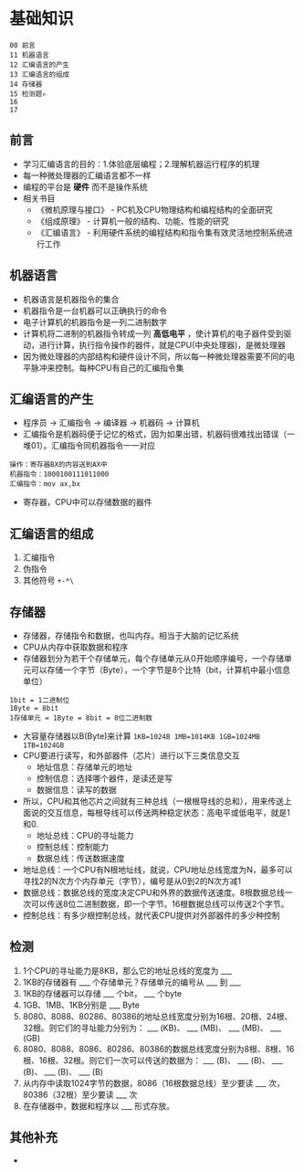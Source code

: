 # 基础知识

```
00 前言
11 机器语言
12 汇编语言的产生
13 汇编语言的组成
14 存储器
15 检测题✍️
16
17
```

## 前言
* 学习汇编语言的目的：1.体验底层编程；2.理解机器运行程序的机理
* 每一种微处理器的汇编语言都不一样
* 编程的平台是 **硬件** 而不是操作系统
* 相关书目
  * 《微机原理与接口》 - PC机及CPU物理结构和编程结构的全面研究
  * 《组成原理》 - 计算机一般的结构、功能、性能的研究
  * 《汇编语言》 - 利用硬件系统的编程结构和指令集有效灵活地控制系统进行工作

## 机器语言
* 机器语言是机器指令的集合
* 机器指令是一台机器可以正确执行的命令
* 电子计算机的机器指令是一列二进制数字
* 计算机将二进制的机器指令转成一列 **高低电平** ，使计算机的电子器件受到驱动，进行计算，执行指令操作的器件，就是CPU(中央处理器)，是微处理器
* 因为微处理器的内部结构和硬件设计不同，所以每一种微处理器需要不同的电平脉冲来控制。每种CPU有自己的汇编指令集

## 汇编语言的产生
* 程序员 -> 汇编指令 -> 编译器 -> 机器码 -> 计算机
* 汇编指令是机器码便于记忆的格式，因为如果出错，机器码很难找出错误（一堆01）。汇编指令同机器指令一一对应
```
操作：寄存器BX的内容送到AX中
机器指令：1000100111011000
汇编指令：mov ax,bx
```
* 寄存器，CPU中可以存储数据的器件

## 汇编语言的组成
1. 汇编指令
2. 伪指令
3. 其他符号 `+-*\`

## 存储器
* 存储器，存储指令和数据，也叫内存。相当于大脑的记忆系统
* CPU从内存中获取数据和程序
* 存储器划分为若干个存储单元，每个存储单元从0开始顺序编号，一个存储单元可以存储一个字节（Byte），一个字节是8个比特（bit，计算机中最小信息单位）
```
1bit = 1二进制位
1Byte = 8bit
1存储单元 = 1Byte = 8bit = 8位二进制数
```
* 大容量存储器以B(Byte)来计算
`1KB=1024B 1MB=1014KB 1GB=1024MB 1TB=1024GB`
* CPU要进行读写，和外部器件（芯片）进行以下三类信息交互
  * 地址信息：存储单元的地址
  * 控制信息：选择哪个器件，是读还是写
  * 数据信息：读写的数据
* 所以，CPU和其他芯片之间就有三种总线（一根根导线的总和），用来传送上面说的交互信息，每根导线可以传送两种稳定状态：高电平或低电平，就是1和0.
  * 地址总线：CPU的寻址能力
  * 控制总线：控制能力
  * 数据总线：传送数据速度
* 地址总线：一个CPU有N根地址线，就说，CPU地址总线宽度为N，最多可以寻找2的N次方个内存单元（字节），编号是从0到2的N次方减1
* 数据总线：数据总线的宽度决定CPU和外界的数据传送速度。8根数据总线一次可以传送8位二进制数据，即一个字节。16根数据总线可以传送2个字节。
* 控制总线：有多少根控制总线，就代表CPU提供对外部器件的多少种控制

## 检测
1. 1个CPU的寻址能力是8KB，那么它的地址总线的宽度为 ___
2. 1KB的存储器有 ___ 个存储单元？存储单元的编号从 ___ 到 ___
3. 1KB的存储器可以存储 ___ 个bit， ___ 个byte
4. 1GB、1MB、1KB分别是 ___ Byte
5. 8080、8088、80286、80386的地址总线宽度分别为16根、20根、24根、32根。则它们的寻址能力分别为： ___ (KB)、 ___ (MB)、 ___ (MB)、 ___ (GB)
6. 8080、8088、8086、80286、80386的数据总线宽度分别为8根、8根、16根、16根、32根。则它们一次可以传送的数据为： ___ (B)、 ___ (B)、 ___ (B)、 ___ (B)、 ___ (B)
7. 从内存中读取1024字节的数据，8086（16根数据总线）至少要读 ___ 次，80386（32根）至少要读 ___ 次
8. 在存储器中，数据和程序以 ___ 形式存放。

## 其他补充
* 
